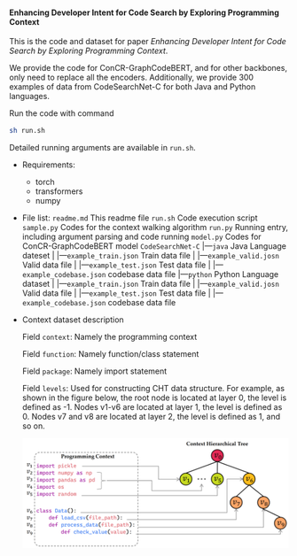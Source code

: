 #### Enhancing Developer Intent for Code Search by Exploring Programming Context

This is the code and dataset for paper *Enhancing Developer Intent for Code Search by Exploring Programming Context*.

We provide the code for ConCR-GraphCodeBERT, and for other backbones, only need to replace all the encoders. Additionally, we provide 300 examples of data from CodeSearchNet-C for both Java and Python languages.

Run the code with command

```bash
sh run.sh
```
Detailed running arguments are available in `run.sh`.

- Requirements:
    - torch
    - transformers
    - numpy

- File list:
    `readme.md` This readme file
    `run.sh` Code execution script
    `sample.py` Codes for the context walking algorithm
    `run.py` Running entry, including argument parsing and code running
    `model.py` Codes for ConCR-GraphCodeBERT model
    `CodeSearchNet-C`
    |—`java` Java Language dateset
    |    |—`example_train.json` Train data file
    |    |—`example_valid.josn` Valid data file
    |    |—`example_test.json` Test data file
    |    |—`example_codebase.json` codebase data file
    |—`python` Python Language dataset
    |    |—`example_train.json` Train data file
    |    |—`example_valid.josn` Valid data file
    |    |—`example_test.json` Test data file
    |    |—`example_codebase.json` codebase data file
    
- Context dataset description

    Field `context`: Namely the programming context

    Field `function`: Namely function/class statement

    Field `package`: Namely import statement

    Field `levels`: Used for constructing CHT data structure. For example, as shown in the figure below, the root node is located at layer 0,  the level is defined as -1. Nodes v1-v6 are located at layer 1, the level is defined as 0. Nodes v7 and v8 are located at layer 2,  the level is defined as 1, and so on.

    ![image](dataset.png)